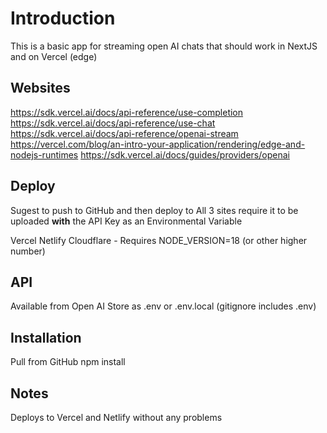 # Introduction
This is a basic app for streaming open AI chats that should work in NextJS and on Vercel (edge)

## Websites
https://sdk.vercel.ai/docs/api-reference/use-completion
https://sdk.vercel.ai/docs/api-reference/use-chat
https://sdk.vercel.ai/docs/api-reference/openai-stream
https://vercel.com/blog/an-intro-your-application/rendering/edge-and-nodejs-runtimes
https://sdk.vercel.ai/docs/guides/providers/openai




## Deploy
Sugest to push to GitHub and then deploy to 
All 3 sites require it to be uploaded **with** the API Key as an Environmental Variable

Vercel
Netlify
Cloudflare - Requires NODE_VERSION=18 (or other higher number)

## API
Available from Open AI
Store as .env or .env.local (gitignore includes .env)

## Installation
Pull from GitHub
npm install

## Notes
Deploys to Vercel and Netlify without any problems
